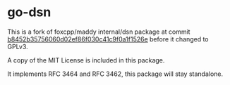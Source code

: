 # go-dsn

This is a fork of foxcpp/maddy internal/dsn package at commit [b8452b35756060d02ef86f030c41c9f0a1f1526e] before it changed to GPLv3.

A copy of the MIT License is included in this package.

It implements RFC 3464 and RFC 3462, this package will stay standalone.

[b8452b35756060d02ef86f030c41c9f0a1f1526e]:
https://raw.githubusercontent.com/foxcpp/maddy/b8452b35756060d02ef86f030c41c9f0a1f1526e/internal/dsn/dsn.go

